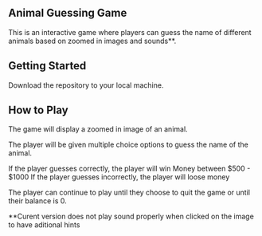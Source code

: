 ## Animal Guessing Game

This is an interactive game where players can guess the name of different animals based on zoomed in images and sounds**.


## Getting Started
Download the repository to your local machine.

## How to Play

The game will display a zoomed in image of an animal.

The player will be given multiple choice options to guess the name of the animal.

If the player guesses correctly, the player will win Money between $500 - $1000
If the player guesses incorrectly, the player will loose money 

The player can continue to play until they choose to quit the game or until their balance is 0.


**Curent version does not play sound properly when clicked on the image to have aditional hints
